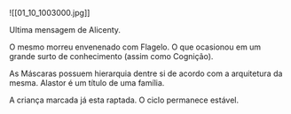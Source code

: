 ![[01_10_1003000.jpg]]

Ultima mensagem de Alicenty.

O mesmo morreu envenenado com Flagelo. O que ocasionou em um grande surto de conhecimento (assim como Cognição).

As Máscaras possuem hierarquia dentre si de acordo com a arquitetura da mesma. Alastor é um título de uma família.

A criança marcada já esta raptada. O ciclo permanece estável.